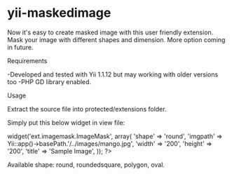 yii-maskedimage
===============

Now it's easy to create masked image with this user friendly extension. Mask your image with different shapes and dimension. More option coming in future.

Requirements 

-Developed and tested with Yii 1.1.12 but may working with older versions too 
-PHP GD library enabled.

Usage 

Extract the source file into protected/extensions folder.

Simply put this below widget in view file:

<?php $this->widget('ext.imagemask.ImageMask', array(
    'shape' => 'round',
    'imgpath' => Yii::app()->basePath.'/../images/mango.jpg',
    'width' => '200',
    'height' => '200',
    'title' => 'Sample Image',
    )); ?>
    
Available shape: round, roundedsquare, polygon, oval.
